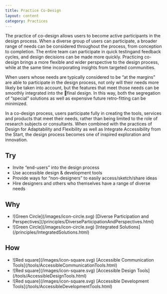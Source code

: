 ```yaml
---
title: Practice Co-Design
layout: content
category: Practices
---
```


The practice of co-design allows users to become active participants in the design process. When a diverse group of users can participate, a broader range of needs can be considered throughout the process, from conception to completion. The entire team can participate in quick testingand feedback cycles, and design decisions can be made more quickly. Practicing co-design brings a more flexible and wider perspective to the design process, while at the same time incorporating insights from targeted communities.

When users whose needs are typically considered to be “at the margins” are able to participate in the design process, not only will their needs more likely be taken into account, but the features that meet those needs can be smoothly integrated into the final design. In this way, both the segregation of “special” solutions as well as expensive future retro-fitting can be minimized. 

In a co-design process, users participate fully in creating the tools, services and products that meet their needs, rather than being limited to the role of research subjects or consultants. When combined with the practices of Design for Adaptability and Flexibility as well as Integrate Accessibility from the Start, the design process becomes one of inspired exploration and innovation. 

## Try
* Invite “end-users” into the design process
* Use accessible design & development tools
* Provide ways for “non-designers” to easily access/sketch/share ideas
* Hire designers and others who themselves have a range of diverse needs

## Why
<ul class="idg-articleContentUseWhyHow"><li>![Green Circle](/images/icon-circle.svg) [Diverse Participation and Perspectives](/principles/DiverseParticipationAndPerspectives.html)</li>
<li>![Green Circle](/images/icon-circle.svg) [Integrated Solutions](/principles/IntegratedSolutions.html)</li></ul>

## How
<ul class="idg-articleContentUseWhyHow"><li>![Red square](/images/icon-square.svg) [Accessible Communication Tools](/tools/AccessibleCommunicationTools.html)</li>
<li>![Red square](/images/icon-square.svg) [Accessible Design Tools](/tools/AccessibleDesignTools.html)</li>
<li>![Red square](/images/icon-square.svg) [Accessible Development Tools](/tools/AccessibleDevelopmentTools.html)</li></ul>